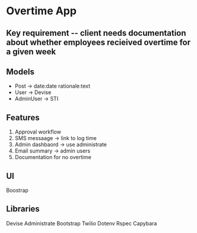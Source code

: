 # Overtime App

## Key requirement -- client needs documentation about whether employees recieived overtime for a given week

## Models
- Post -> date:date rationale:text
- User -> Devise
- AdminUser -> STI


## Features

1. Approval workflow
2. SMS messaage -> link to log time
3. Admin dashbaord -> use administrate
4. Email summary -> admin users
5. Documentation for no overtime


## UI

Boostrap

## Libraries

Devise
Administrate
Bootstrap
Twilio
Dotenv
Rspec
Capybara